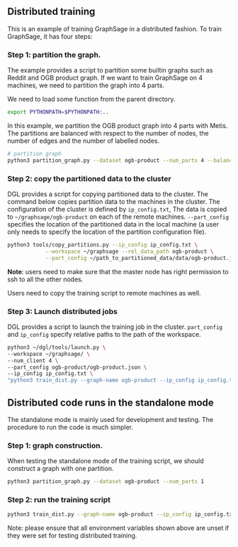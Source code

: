 ## Distributed training

This is an example of training GraphSage in a distributed fashion. To train GraphSage, it has four steps:

### Step 1: partition the graph.

The example provides a script to partition some builtin graphs such as Reddit and OGB product graph.
If we want to train GraphSage on 4 machines, we need to partition the graph into 4 parts.

We need to load some function from the parent directory.
```bash
export PYTHONPATH=$PYTHONPATH:..
```

In this example, we partition the OGB product graph into 4 parts with Metis. The partitions are balanced with respect to
the number of nodes, the number of edges and the number of labelled nodes.
```bash
# partition graph
python3 partition_graph.py --dataset ogb-product --num_parts 4 --balance_train --balance_edges
```

### Step 2: copy the partitioned data to the cluster

DGL provides a script for copying partitioned data to the cluster. The command below copies partition data
to the machines in the cluster. The configuration of the cluster is defined by `ip_config.txt`,
The data is copied to `~/graphsage/ogb-product` on each of the remote machines. `--part_config`
specifies the location of the partitioned data in the local machine (a user only needs to specify
the location of the partition configuration file).
```bash
python3 tools/copy_partitions.py --ip_config ip_config.txt \
			--workspace ~/graphsage --rel_data_path ogb-product \
			--part_config ~/path_to_partitioned_data/data/ogb-product.json 
```

**Note**: users need to make sure that the master node has right permission to ssh to all the other nodes.

Users need to copy the training script to remote machines as well.

### Step 3: Launch distributed jobs

DGL provides a script to launch the training job in the cluster. `part_config` and `ip_config`
specify relative paths to the path of the workspace.

```bash
python3 ~/dgl/tools/launch.py \
--workspace ~/graphsage/ \
--num_client 4 \
--part_config ogb-product/ogb-product.json \
--ip_config ip_config.txt \
"python3 train_dist.py --graph-name ogb-product --ip_config ip_config.txt --num-epochs 30 --batch-size 1000"
```

## Distributed code runs in the standalone mode

The standalone mode is mainly used for development and testing. The procedure to run the code is much simpler.

### Step 1: graph construction.

When testing the standalone mode of the training script, we should construct a graph with one partition.
```bash
python3 partition_graph.py --dataset ogb-product --num_parts 1
```

### Step 2: run the training script

```bash
python3 train_dist.py --graph-name ogb-product --ip_config ip_config.txt --num-epochs 3 --batch-size 1000 --conf_path data/ogb-product.json --standalone
```

Note: please ensure that all environment variables shown above are unset if they were set for testing distributed training.
